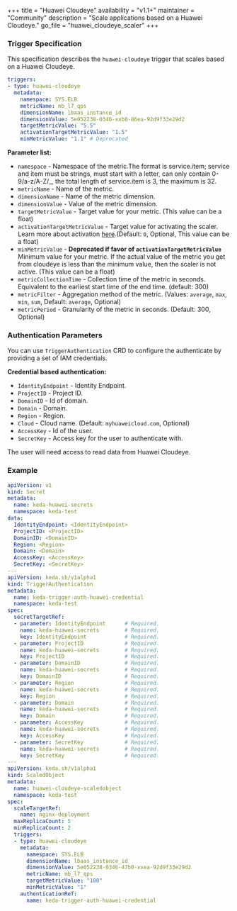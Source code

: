 +++
title = "Huawei Cloudeye"
availability = "v1.1+"
maintainer = "Community"
description = "Scale applications based on a Huawei Cloudeye."
go_file = "huawei_cloudeye_scaler"
+++

### Trigger Specification

This specification describes the `huawei-cloudeye` trigger that scales based on a Huawei Cloudeye.

```yaml
triggers:
- type: huawei-cloudeye
  metadata:
    namespace: SYS.ELB
    metricName: mb_l7_qps
    dimensionName: lbaas_instance_id
    dimensionValue: 5e052238-0346-xxb0-86ea-92d9f33e29d2
    targetMetricValue: "5.5"
    activationTargetMetricValue: "1.5"
    minMetricValue: "1.1" # Deprecated
```

**Parameter list:**

- `namespace` - Namespace of the metric.The format is service.item; service and item must be strings, must start with a letter, can only contain 0-9/a-z/A-Z/_, the total length of service.item is 3, the maximum is 32.
- `metricName` - Name of the metric.
- `dimensionName` - Name of the metric dimension.
- `dimensionValue` - Value of the metric dimension.
- `targetMetricValue` - Target value for your metric. (This value can be a float)
- `activationTargetMetricValue` - Target value for activating the scaler. Learn more about activation [here](./../concepts/scaling-deployments.md#activating-and-scaling-thresholds).(Default: `0`, Optional, This value can be a float)
- `minMetricValue` - **Deprecated if favor of `activationTargetMetricValue`** Minimum value for your metric. If the actual value of the metric you get from cloudeye is less than the minimum value, then the scaler is not active. (This value can be a float)
- `metricCollectionTime` - Collection time of the metric in seconds. Equivalent to the earliest start time of the end time. (default: 300)
- `metricFilter` - Aggregation method of the metric. (Values: `average`, `max`, `min`, `sum`, Default: `average`, Optional)
- `metricPeriod` - Granularity of the metric in seconds. (Default: 300, Optional)

### Authentication Parameters

You can use `TriggerAuthentication` CRD to configure the authenticate by providing a set of IAM credentials.

**Credential based authentication:**

- `IdentityEndpoint` - Identity Endpoint.
- `ProjectID` - Project ID.
- `DomainID` - Id of domain.
- `Domain` - Domain.
- `Region` - Region.
- `Cloud` - Cloud name. (Default: `myhuaweicloud.com`, Optional)
- `AccessKey` - Id of the user.
- `SecretKey` - Access key for the user to authenticate with.

The user will need access to read data from Huawei Cloudeye.

### Example

```yaml
apiVersion: v1
kind: Secret
metadata:
  name: keda-huawei-secrets
  namespace: keda-test
data:
  IdentityEndpoint: <IdentityEndpoint>
  ProjectID: <ProjectID>
  DomainID: <DomainID>
  Region: <Region>
  Domain: <Domain>
  AccessKey: <AccessKey>
  SecretKey: <SecretKey>
---
apiVersion: keda.sh/v1alpha1
kind: TriggerAuthentication
metadata:
  name: keda-trigger-auth-huawei-credential
  namespace: keda-test
spec:
  secretTargetRef:
  - parameter: IdentityEndpoint      # Required.
    name: keda-huawei-secrets        # Required.
    key: IdentityEndpoint            # Required.
  - parameter: ProjectID             # Required.
    name: keda-huawei-secrets        # Required.
    key: ProjectID                   # Required.
  - parameter: DomainID              # Required.
    name: keda-huawei-secrets        # Required.
    key: DomainID                    # Required.
  - parameter: Region                # Required.
    name: keda-huawei-secrets        # Required.
    key: Region                      # Required.
  - parameter: Domain                # Required.
    name: keda-huawei-secrets        # Required.
    key: Domain                      # Required.
  - parameter: AccessKey             # Required.
    name: keda-huawei-secrets        # Required.
    key: AccessKey                   # Required.
  - parameter: SecretKey             # Required.
    name: keda-huawei-secrets        # Required.
    key: SecretKey                   # Required.
---
apiVersion: keda.sh/v1alpha1
kind: ScaledObject
metadata:
  name: huawei-cloudeye-scaledobject
  namespace: keda-test
spec:
  scaleTargetRef:
    name: nginx-deployment
  maxReplicaCount: 5
  minReplicaCount: 2
  triggers:
  - type: huawei-cloudeye
    metadata:
      namespace: SYS.ELB
      dimensionName: lbaas_instance_id
      dimensionValue: 5e052238-0346-47b0-xxea-92d9f33e29d2
      metricName: mb_l7_qps
      targetMetricValue: "100"
      minMetricValue: "1"
    authenticationRef:
      name: keda-trigger-auth-huawei-credential
```
